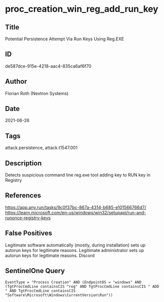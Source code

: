 # proc_creation_win_reg_add_run_key

## Title
Potential Persistence Attempt Via Run Keys Using Reg.EXE

## ID
de587dce-915e-4218-aac4-835ca6af6f70

## Author
Florian Roth (Nextron Systems)

## Date
2021-06-28

## Tags
attack.persistence, attack.t1547.001

## Description
Detects suspicious command line reg.exe tool adding key to RUN key in Registry

## References
https://app.any.run/tasks/9c0f37bc-867a-4314-b685-e101566766d7/
https://learn.microsoft.com/en-us/windows/win32/setupapi/run-and-runonce-registry-keys

## False Positives
Legitimate software automatically (mostly, during installation) sets up autorun keys for legitimate reasons.
Legitimate administrator sets up autorun keys for legitimate reasons.
Discord

## SentinelOne Query
```
EventType = "Process Creation" AND (EndpointOS = "windows" AND (TgtProcCmdLine containsCIS "reg" AND TgtProcCmdLine containsCIS " ADD " AND TgtProcCmdLine containsCIS "Software\Microsoft\Windows\CurrentVersion\Run"))

```
